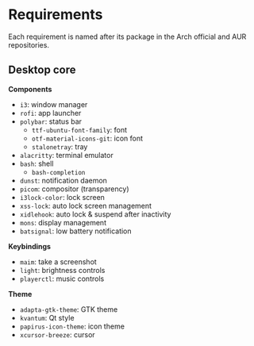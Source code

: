 # Requirements

Each requirement is named after its package in the Arch official and AUR
repositories.

## Desktop core

**Components**

- `i3`: window manager
- `rofi`: app launcher
- `polybar`: status bar
  - `ttf-ubuntu-font-family`: font
  - `otf-material-icons-git`: icon font
  - `stalonetray`: tray
- `alacritty`: terminal emulator
- `bash`: shell
  - `bash-completion`
- `dunst`: notification daemon
- `picom`: compositor (transparency)
- `i3lock-color`: lock screen
- `xss-lock`: auto lock screen management
- `xidlehook`: auto lock & suspend after inactivity
- `mons`: display management
- `batsignal`: low battery notification

**Keybindings**

- `maim`: take a screenshot
- `light`: brightness controls
- `playerctl`: music controls

**Theme**

- `adapta-gtk-theme`: GTK theme
- `kvantum`: Qt style
- `papirus-icon-theme`: icon theme
- `xcursor-breeze`: cursor
